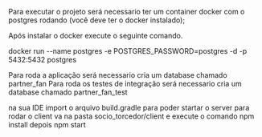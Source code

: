 Para executar o projeto será necessario ter um container docker com o postgres rodando (você deve ter o docker instalado);

Após instalar o docker execute o seguinte comando.

docker run --name postgres -e POSTGRES_PASSWORD=postgres -d -p 5432:5432 postgres

Para roda a aplicação será necessario cria um database chamado partner_fan
Para roda os testes de integração será necessario cria um database chamado partner_fan_test

na sua IDE import o arquivo build.gradle para poder startar o server
para rodar o client va na pasta socio_torcedor/client e execute o comando 
    npm install 
depois 
    npm start
